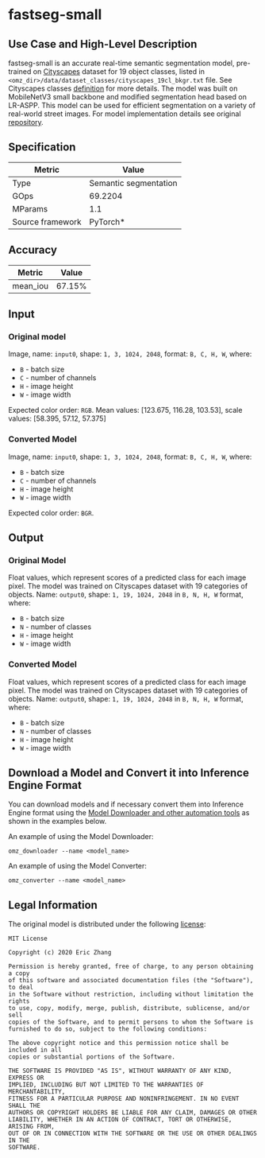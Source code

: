 # fastseg-small

## Use Case and High-Level Description

fastseg-small is an accurate real-time semantic segmentation model, pre-trained on [Cityscapes](https://www.cityscapes-dataset.com) dataset for 19 object classes, listed in `<omz_dir>/data/dataset_classes/cityscapes_19cl_bkgr.txt` file. See Cityscapes classes [definition](https://www.cityscapes-dataset.com/dataset-overview) for more details. The model was built on MobileNetV3 small backbone and modified segmentation head based on LR-ASPP. This model can be used for efficient segmentation on a variety of real-world street images. For model implementation details see original [repository](https://github.com/ekzhang/fastseg).

## Specification

| Metric            | Value                |
|-------------------|----------------------|
| Type              | Semantic segmentation|
| GOps              | 69.2204              |
| MParams           | 1.1                  |
| Source framework  | PyTorch\*            |

## Accuracy

| Metric    | Value |
| --------- | ----- |
| mean_iou  | 67.15%|

## Input

### Original model

Image, name: `input0`, shape: `1, 3, 1024, 2048`, format: `B, C, H, W`, where:

- `B` - batch size
- `C` - number of channels
- `H` - image height
- `W` - image width

Expected color order: `RGB`.
Mean values: [123.675, 116.28, 103.53], scale values: [58.395, 57.12, 57.375]

### Converted Model

Image, name: `input0`, shape: `1, 3, 1024, 2048`, format: `B, C, H, W`, where:

- `B` - batch size
- `C` - number of channels
- `H` - image height
- `W` - image width

Expected color order: `BGR`.

## Output

### Original Model

Float values, which represent scores of a predicted class for each image pixel. The model was trained on Cityscapes dataset with 19 categories of objects. Name: `output0`, shape: `1, 19, 1024, 2048` in `B, N, H, W` format, where:

- `B` - batch size
- `N` - number of classes
- `H` - image height
- `W` - image width

### Converted Model

Float values, which represent scores of a predicted class for each image pixel. The model was trained on Cityscapes dataset with 19 categories of objects. Name: `output0`, shape: `1, 19, 1024, 2048` in `B, N, H, W` format, where:

- `B` - batch size
- `N` - number of classes
- `H` - image height
- `W` - image width

## Download a Model and Convert it into Inference Engine Format

You can download models and if necessary convert them into Inference Engine format using the [Model Downloader and other automation tools](../../../tools/model_tools/README.md) as shown in the examples below.

An example of using the Model Downloader:
```
omz_downloader --name <model_name>
```

An example of using the Model Converter:
```
omz_converter --name <model_name>
```

## Legal Information

The original model is distributed under the following
[license](https://raw.githubusercontent.com/ekzhang/fastseg/master/LICENSE.txt):

```
MIT License

Copyright (c) 2020 Eric Zhang

Permission is hereby granted, free of charge, to any person obtaining a copy
of this software and associated documentation files (the "Software"), to deal
in the Software without restriction, including without limitation the rights
to use, copy, modify, merge, publish, distribute, sublicense, and/or sell
copies of the Software, and to permit persons to whom the Software is
furnished to do so, subject to the following conditions:

The above copyright notice and this permission notice shall be included in all
copies or substantial portions of the Software.

THE SOFTWARE IS PROVIDED "AS IS", WITHOUT WARRANTY OF ANY KIND, EXPRESS OR
IMPLIED, INCLUDING BUT NOT LIMITED TO THE WARRANTIES OF MERCHANTABILITY,
FITNESS FOR A PARTICULAR PURPOSE AND NONINFRINGEMENT. IN NO EVENT SHALL THE
AUTHORS OR COPYRIGHT HOLDERS BE LIABLE FOR ANY CLAIM, DAMAGES OR OTHER
LIABILITY, WHETHER IN AN ACTION OF CONTRACT, TORT OR OTHERWISE, ARISING FROM,
OUT OF OR IN CONNECTION WITH THE SOFTWARE OR THE USE OR OTHER DEALINGS IN THE
SOFTWARE.
```
